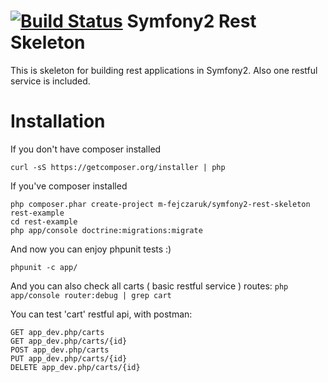 [![Build Status](https://travis-ci.org/m-fejczaruk/symfony2-rest-skeleton.svg?branch=master)](https://travis-ci.org/m-fejczaruk/symfony2-rest-skeleton) 
Symfony2 Rest Skeleton
========================
This is skeleton for building rest applications in Symfony2. Also one restful service is included.

Installation
========================
If you don't have composer installed
```
curl -sS https://getcomposer.org/installer | php
```
If you've composer installed

```
php composer.phar create-project m-fejczaruk/symfony2-rest-skeleton rest-example
cd rest-example
php app/console doctrine:migrations:migrate
```

And now you can enjoy phpunit tests :)

```
phpunit -c app/
```
And you can also check all carts ( basic restful service ) routes:
```php app/console router:debug | grep cart```

You can test 'cart' restful api, with postman:
```
GET app_dev.php/carts
GET app_dev.php/carts/{id}
POST app_dev.php/carts
PUT app_dev.php/carts/{id}
DELETE app_dev.php/carts/{id}
```
